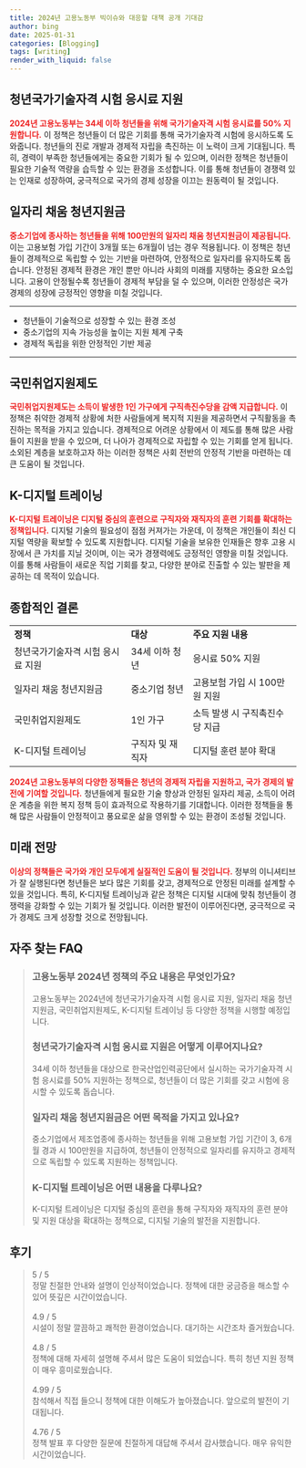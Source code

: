 ```yaml
---
title: 2024년 고용노동부 빅이슈와 대응할 대책 공개 기대감
author: bing
date: 2025-01-31
categories: [Blogging]
tags: [writing]
render_with_liquid: false
---
```



<h2 id='청년국가기술자격 시험 응시료 지원'>청년국가기술자격 시험 응시료 지원</h2>

<p><b><span style="color: #ee2323;">2024년 고용노동부는 34세 이하 청년들을 위해 국가기술자격 시험 응시료를 50% 지원합니다.</span></b> 이 정책은 청년들이 더 많은 기회를 통해 국가기술자격 시험에 응시하도록 도와줍니다. 청년들의 진로 개발과 경제적 자립을 촉진하는 이 노력이 크게 기대됩니다. 특히, 경력이 부족한 청년들에게는 중요한 기회가 될 수 있으며, 이러한 정책은 청년들이 필요한 기술적 역량을 습득할 수 있는 환경을 조성합니다. 이를 통해 청년들이 경쟁력 있는 인재로 성장하여, 궁극적으로 국가의 경제 성장을 이끄는 원동력이 될 것입니다.</p>

<h2 id='일자리 채움 청년지원금'>일자리 채움 청년지원금</h2>

<p><b><span style="color: #ee2323;">중소기업에 종사하는 청년들을 위해 100만원의 일자리 채움 청년지원금이 제공됩니다.</span></b> 이는 고용보험 가입 기간이 3개월 또는 6개월이 넘는 경우 적용됩니다. 이 정책은 청년들이 경제적으로 독립할 수 있는 기반을 마련하여, 안정적으로 일자리를 유지하도록 돕습니다. 안정된 경제적 환경은 개인 뿐만 아니라 사회의 미래를 지탱하는 중요한 요소입니다. 고용이 안정될수록 청년들이 경제적 부담을 덜 수 있으며, 이러한 안정성은 국가 경제의 성장에 긍정적인 영향을 미칠 것입니다.</p>

<hr />

<ul>
    <li>청년들이 기술적으로 성장할 수 있는 환경 조성</li>
    <li>중소기업의 지속 가능성을 높이는 지원 체계 구축</li>
    <li>경제적 독립을 위한 안정적인 기반 제공</li>
</ul>

<hr />

<h2 id='국민취업지원제도'>국민취업지원제도</h2>

<p><b><span style="color: #ee2323;">국민취업지원제도는 소득이 발생한 1인 가구에게 구직촉진수당을 감액 지급합니다.</span></b> 이 정책은 취약한 경제적 상황에 처한 사람들에게 복지적 지원을 제공하면서 구직활동을 촉진하는 목적을 가지고 있습니다. 경제적으로 어려운 상황에서 이 제도를 통해 많은 사람들이 지원을 받을 수 있으며, 더 나아가 경제적으로 자립할 수 있는 기회를 얻게 됩니다. 소외된 계층을 보호하고자 하는 이러한 정책은 사회 전반의 안정적 기반을 마련하는 데 큰 도움이 될 것입니다.</p>

<h2 id='K-디지털 트레이닝'>K-디지털 트레이닝</h2>

<p><b><span style="color: #ee2323;">K-디지털 트레이닝은 디지털 중심의 훈련으로 구직자와 재직자의 훈련 기회를 확대하는 정책입니다.</span></b> 디지털 기술의 필요성이 점점 커져가는 가운데, 이 정책은 개인들이 최신 디지털 역량을 확보할 수 있도록 지원합니다. 디지털 기술을 보유한 인재들은 향후 고용 시장에서 큰 가치를 지닐 것이며, 이는 국가 경쟁력에도 긍정적인 영향을 미칠 것입니다. 이를 통해 사람들이 새로운 직업 기회를 찾고, 다양한 분야로 진출할 수 있는 발판을 제공하는 데 목적이 있습니다.</p>

<h2 id='종합적인 결론'>종합적인 결론</h2>

<table>
    <tr>
        <td><b>정책</b></td>
        <td><b>대상</b></td>
        <td><b>주요 지원 내용</b></td>
    </tr>
    <tr>
        <td>청년국가기술자격 시험 응시료 지원</td>
        <td>34세 이하 청년</td>
        <td>응시료 50% 지원</td>
    </tr>
    <tr>
        <td>일자리 채움 청년지원금</td>
        <td>중소기업 청년</td>
        <td>고용보험 가입 시 100만원 지원</td>
    </tr>
    <tr>
        <td>국민취업지원제도</td>
        <td>1인 가구</td>
        <td>소득 발생 시 구직촉진수당 지급</td>
    </tr>
    <tr>
        <td>K-디지털 트레이닝</td>
        <td>구직자 및 재직자</td>
        <td>디지털 훈련 분야 확대</td>
    </tr>
</table>

<p><b><span style="color: #ee2323;">2024년 고용노동부의 다양한 정책들은 청년의 경제적 자립을 지원하고, 국가 경제의 발전에 기여할 것입니다.</span></b> 청년들에게 필요한 기술 향상과 안정된 일자리 제공, 소득이 어려운 계층을 위한 복지 정책 등이 효과적으로 작용하기를 기대합니다. 이러한 정책들을 통해 많은 사람들이 안정적이고 풍요로운 삶을 영위할 수 있는 환경이 조성될 것입니다.</p>

<h2 id='미래 전망'>미래 전망</h2>

<p><b><span style="color: #ee2323;">이상의 정책들은 국가와 개인 모두에게 실질적인 도움이 될 것입니다.</span></b> 정부의 이니셔티브가 잘 실행된다면 청년들은 보다 많은 기회를 갖고, 경제적으로 안정된 미래를 설계할 수 있을 것입니다. 특히, K-디지털 트레이닝과 같은 정책은 디지털 시대에 맞춰 청년들이 경쟁력을 강화할 수 있는 기회가 될 것입니다. 이러한 발전이 이루어진다면, 궁극적으로 국가 경제도 크게 성장할 것으로 전망됩니다.</p>


<h2 id='자주_찾는_FAQ'>자주 찾는 FAQ</h2>
<div itemscope="" itemtype="https://schema.org/FAQPage"> 
<blockquote> 
<div itemscope="" itemprop="mainEntity" itemtype="https://schema.org/Question"> 
<h3 itemprop="name">고용노동부 2024년 정책의 주요 내용은 무엇인가요?</h3> 
<div itemscope="" itemprop="acceptedAnswer" itemtype="https://schema.org/Answer"> 
<span itemprop="text"> 
<p>고용노동부는 2024년에 청년국가기술자격 시험 응시료 지원, 일자리 채움 청년지원금, 국민취업지원제도, K-디지털 트레이닝 등 다양한 정책을 시행할 예정입니다.</p> 
</span> 
</div> 
</div> 
<div itemscope="" itemprop="mainEntity" itemtype="https://schema.org/Question"> 
<h3 itemprop="name">청년국가기술자격 시험 응시료 지원은 어떻게 이루어지나요?</h3> 
<div itemscope="" itemprop="acceptedAnswer" itemtype="https://schema.org/Answer"> 
<span itemprop="text"> 
<p>34세 이하 청년들을 대상으로 한국산업인력공단에서 실시하는 국가기술자격 시험 응시료를 50% 지원하는 정책으로, 청년들이 더 많은 기회를 갖고 시험에 응시할 수 있도록 돕습니다.</p> 
</span> 
</div> 
</div> 
<div itemscope="" itemprop="mainEntity" itemtype="https://schema.org/Question"> 
<h3 itemprop="name">일자리 채움 청년지원금은 어떤 목적을 가지고 있나요?</h3> 
<div itemscope="" itemprop="acceptedAnswer" itemtype="https://schema.org/Answer"> 
<span itemprop="text"> 
<p>중소기업에서 제조업종에 종사하는 청년들을 위해 고용보험 가입 기간이 3, 6개월 경과 시 100만원을 지급하여, 청년들이 안정적으로 일자리를 유지하고 경제적으로 독립할 수 있도록 지원하는 정책입니다.</p> 
</span> 
</div> 
</div> 
<div itemscope="" itemprop="mainEntity" itemtype="https://schema.org/Question"> 
<h3 itemprop="name">K-디지털 트레이닝은 어떤 내용을 다루나요?</h3> 
<div itemscope="" itemprop="acceptedAnswer" itemtype="https://schema.org/Answer"> 
<span itemprop="text"> 
<p>K-디지털 트레이닝은 디지털 중심의 훈련을 통해 구직자와 재직자의 훈련 분야 및 지원 대상을 확대하는 정책으로, 디지털 기술의 발전을 지원합니다.</p> 
</span> 
</div> 
</div> 
</blockquote> 
</div>
<h2 id='후기'>후기</h2>
<div itemscope itemtype="https://schema.org/Product">
  <blockquote>
  <div itemprop="review" itemscope itemtype="https://schema.org/Review">
      <div itemprop="reviewRating" itemscope itemtype="https://schema.org/Rating"> <span itemprop="ratingValue">5</span> / <span itemprop="bestRating">5</span> </div>
      <span itemprop="reviewBody">정말 친절한 안내와 설명이 인상적이었습니다. 정책에 대한 궁금증을 해소할 수 있어 뜻깊은 시간이었습니다.</span>
  </div>
  <br>
  <div itemprop="review" itemscope itemtype="https://schema.org/Review">
      <div itemprop="reviewRating" itemscope itemtype="https://schema.org/Rating"> <span itemprop="ratingValue">4.9</span> / <span itemprop="bestRating">5</span> </div>
      <span itemprop="reviewBody">시설이 정말 깔끔하고 쾌적한 환경이었습니다. 대기하는 시간조차 즐거웠습니다.</span>
  </div>
  <br>
  <div itemprop="review" itemscope itemtype="https://schema.org/Review">
      <div itemprop="reviewRating" itemscope itemtype="https://schema.org/Rating"> <span itemprop="ratingValue">4.8</span> / <span itemprop="bestRating">5</span> </div>
      <span itemprop="reviewBody">정책에 대해 자세히 설명해 주셔서 많은 도움이 되었습니다. 특히 청년 지원 정책이 매우 흥미로웠습니다.</span>
  </div>
  <br>
  <div itemprop="review" itemscope itemtype="https://schema.org/Review">
      <div itemprop="reviewRating" itemscope itemtype="https://schema.org/Rating"> <span itemprop="ratingValue">4.99</span> / <span itemprop="bestRating">5</span> </div>
      <span itemprop="reviewBody">참석해서 직접 들으니 정책에 대한 이해도가 높아졌습니다. 앞으로의 발전이 기대됩니다.</span>
  </div>
  <br>
  <div itemprop="review" itemscope itemtype="https://schema.org/Review">
      <div itemprop="reviewRating" itemscope itemtype="https://schema.org/Rating"> <span itemprop="ratingValue">4.76</span> / <span itemprop="bestRating">5</span> </div>
      <span itemprop="reviewBody">정책 발표 후 다양한 질문에 친절하게 대답해 주셔서 감사했습니다. 매우 유익한 시간이었습니다.</span>
  </div>
  </blockquote>
</div>
